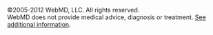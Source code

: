 &copy;2005-2012 WebMD, LLC. All rights reserved.  
WebMD does not provide medical advice, diagnosis or 
treatment. [See additional information].

[See additional information]: http://www.webmd.com/www/policies/additional-info?ss=ftr